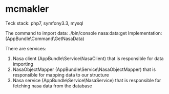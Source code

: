 mcmakler
========

Teck stack:
php7, symfony3.3, mysql

The command to import data:
./bin/console nasa:data:get
Implementation: (AppBundle\Command\GetNasaData)

There are services:
1. Nasa client (AppBundle\Service\NasaClient) that is responsible for data importing
2. NasaObjectMapper (AppBundle\Service\NasaObjectMapper) that is responsible for mapping data to our structure
3. Nasa service (AppBundle\Service\NasaService) that is responsible for fetching nasa data from the database
